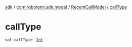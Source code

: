 [sdk](../../index.md) / [com.robotemi.sdk.model](../index.md) / [RecentCallModel](index.md) / [callType](./call-type.md)

# callType

`val callType: `[`Int`](https://kotlinlang.org/api/latest/jvm/stdlib/kotlin/-int/index.html)